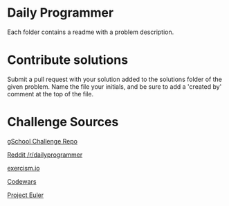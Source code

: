 # Daily Programmer

Each folder contains a readme with a problem description.

# Contribute solutions

Submit a pull request with your solution added to the solutions folder of the given problem. Name the file your initials, and be sure to add a 'created by' comment at the top of the file.

# Challenge Sources

[gSchool Challenge Repo](https://github.com/gSchool/challenges/tree/master/Programming)

[Reddit /r/dailyprogrammer](https://www.reddit.com/r/dailyprogrammer/)

[exercism.io](http://exercism.io/languages/javascript)

[Codewars](http://www.codewars.com/)

[Project Euler](https://projecteuler.net/archives)
